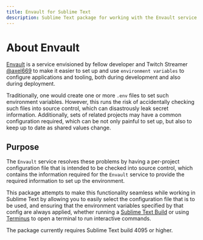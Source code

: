 ```yaml
---
title: Envault for Sublime Text
description: Sublime Text package for working with the Envault service in your projects
---
```


# About Envault

[Envault](https://github.com/axel669/envault) is a service envisioned by fellow
developer and Twitch Streamer [@axel669](https://github.com/axel669) to make it
easier to set up and use `environment variables` to configure applications and
tooling, both during development and also during deployment.

Traditionally, one would create one or more `.env` files to set such
environment variables. However, this runs the risk of accidentally checking
such files into source control, which can disastrously leak secret information.
Additionally, sets of related projects may have a common configuration
required, which can be not only painful to set up, but also to keep up to date
as shared values change.


## Purpose

The `Envault` service resolves these problems by having a per-project
configuration file that is intended to be checked into source control, which
contains the information required for the `Envault` service to provide the
required information to set up the environment.

This package attempts to make this functionality seamless while working in
Sublime Text by allowing you to easily select the configuration file that is to
be used, and ensuring that the environment variables specified by that config
are always applied, whether running a
[Sublime Text Build](https://www.sublimetext.com/docs/build_systems.html) or
using [Terminus](https://packagecontrol.io/packages/Terminus) to open a terminal
to run interactive commands.

The package currently requires Sublime Text build 4095 or higher.